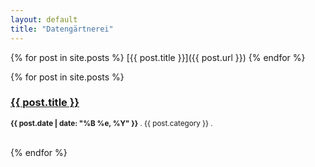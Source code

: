 ```yaml
---
layout: default
title: "Datengärtnerei"
---
```


{% for post in site.posts %}
      [{{ post.title }}]({{ post.url }})
{% endfor %}

 {% for post in site.posts %}   
    <h3><a href="{{ post.url }}">{{ post.title }}</a></h3>
    <p><small><strong>{{ post.date | date: "%B %e, %Y" }}</strong> . {{ post.category }} . <a href="http://mypage.github.com{{ post.url }}#disqus_thread"></a></small></p>          
{% endfor %}